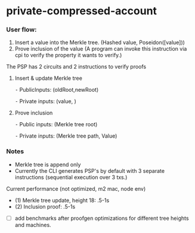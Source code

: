 # private-compressed-account

### User flow:

1.  Insert a value into the Merkle tree. (Hashed value, Poseidon([value]))
2.  Prove inclusion of the value (A program can invoke this instruction via cpi to verify the property it wants to verify.)

The PSP has 2 circuits and 2 instructions to verify proofs

1.  Insert & update Merkle tree

    ⁃ PublicInputs: (oldRoot,newRoot)

    ⁃ Private inputs: (value, )

2.  Prove inclusion

    ⁃ Public inputs: (Merkle tree root)

    ⁃ Private inputs: (Merkle tree path, Value)

### Notes

- Merkle tree is append only
- Currently the CLI generates PSP's by default with 3 separate instructions (sequential execution over 3 txs.)

Current performance (not optimized, m2 mac, node env)

- (1) Merkle tree update, height 18: .5-1s
- (2) Inclusion proof: .5-1s

- [ ] add benchmarks after proofgen optimizations for different tree heights and machines.
